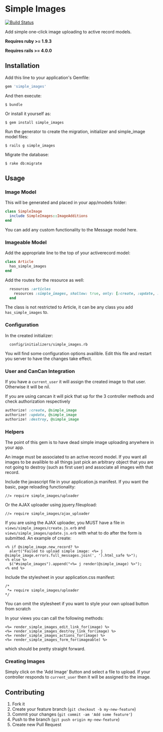 # Simple Images

[![Build Status](https://travis-ci.org/kainage/simple_images.png)](https://travis-ci.org/kainage/simple_images)

Add simple one-click image uploading to active record models.

**Requires ruby >= 1.9.3**

**Requires rails >= 4.0.0**

## Installation

Add this line to your application's Gemfile:

```ruby
gem 'simple_images'
```

And then execute:

```
$ bundle
```

Or install it yourself as:

```
$ gem install simple_images
```

Run the generator to create the migration, initializer and simple_image model files:

```
$ rails g simple_images
```

Migrate the database:

```
$ rake db:migrate
```

## Usage

### Image Model

This will be generated and placed in your app/models folder:

```ruby
class SimpleImage
  include SimpleImages::ImageAdditions
end
```

You can add any custom functionality to the Message model here.

### Imageable Model

Add the appropriate line to the top of your activerecord model:

```ruby
class Article
  has_simple_images
end
```

Add the routes for the resource as well:

```ruby
  resources :articles
    resources :simple_images, shallow: true, only: [:create, :update, :destroy]
  end
```

The class is not restricted to Article, it can be any class you add ```has_simple_images``` to.

### Configuration

In the created initializer:

```
  config/initializers/simple_images.rb
```

You will find some configuration options availible.
Edit this file and restart you server to have the changes take effect.

### User and CanCan Integration

If you have a ```current_user``` it will assign the created image to that user.
Otherwise it will be nil.

If you are using cancan it will pick that up for the 3 controller methods and
check authorization respectively

```ruby
authorize! :create, @simple_image
authorize! :update, @simple_image
authorize! :destroy, @simple_image
```

### Helpers

The point of this gem is to have dead simple image uploading anywhere in your app.

An image must be associated to an active record model. If you want all images to be
availible to all things just pick an arbitrary object that you are not going to
destroy (such as first user) and associate all images with that record.

Include the javascript file in your application.js manifest. If you want the basic,
page reloading functionality:

```
//= require simple_images/uploader
```

Or the AJAX uploader using jquery.fileupload:

```
//= require simple_images/ajax_uploader
```

If you are using the AJAX uploader, you MUST have a file in ```views/simple_images/create.js.erb```
and ```views/simple_images/update.js.erb``` with what to do after the form is submitted.
An example of create:

```
<% if @simple_image.new_record? %>
  alert("Failed to upload simple image: <%= j @simple_image.errors.full_messages.join(', ').html_safe %>");
<% else %>
  $("#simple_images").append("<%= j render(@simple_image) %>");
<% end %>
```

Include the stylesheet in your application.css manifest:

```
/*
 *= require simple_images/uploader
*/
```

You can omit the stylesheet if you want to style your own upload button from scratch

In your views you can call the following methods:

```
<%= render_simple_images_edit_link_for(image) %>
<%= render_simple_images_destroy_link_for(image) %>
<%= render_simple_images_actions_for(image) %>
<%= render_simple_images_form_for(imageable) %>
```

which should be pretty straight forward.

### Creating Images

Simply click on the 'Add Image' Button and select a file to upload.
If your controller responds to ```current_user``` then it will be assigned to the image.

## Contributing

1. Fork it
2. Create your feature branch (`git checkout -b my-new-feature`)
3. Commit your changes (`git commit -am 'Add some feature'`)
4. Push to the branch (`git push origin my-new-feature`)
5. Create new Pull Request
